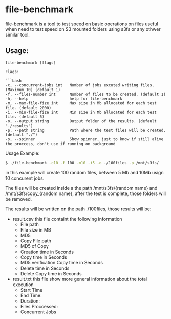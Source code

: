 # file-benchmark

file-benchmark is a tool to test speed on basic operations on files
useful when need to test speed on S3 mounted folders using s3fs or any othwer similar tool.

## Usage:
```
file-benchmark [flags]

Flags:

```bash
-c, --concurrent-jobs int   Number of jobs excuted writing files. (Maximum 10) (default 1)
-f, --files-number int      Number of files to be created. (default 1)
-h, --help                  help for file-benchmark
-m, --max-file-fize int     Max size in Mb allocated for each test file. (default 2000)
-i, --min-file-fize int     Min size in Mb allocated for each test file. (default 5)
-o, --output string         Output folder of the results. (default "./results")
-p, --path string           Path where the test files will be created. (default "./")
-s, --spinner               Show spinner, just to know if still alive the proccess, don't use if running on background

```

Usage Example:

```bash
$ ./file-benchmark -c10 -f 100 -m10 -i5 -o ./100files -p /mnt/s3fs/
```

in this example will create 100 random files, between 5 Mb and 10Mb usign 10 concurent jobs.

The files will be created inside a the path /mnt/s3fs/{random name} and  /mnt/s3fs/copy_{random name}, after the test is complete, those folders will be removed.

The results will be written on the path ./100files, those results will be:

- result.csv  this file containt the following information
    - File path
    - File size in MB
    - MD5
    - Copy File path
    - MD5 of Copy
    - Creation time in Seconds
    - Copy time in Seconds
    - MD5 verification Copy time in Seconds
    - Delete time in Seconds
    - Delete Copy time in Seconds
- result.txt this file show more general information about the total execution
    - Start Time
    - End Time:
    - Duration:
    - Files Proccessed:
    - Concurrent Jobs